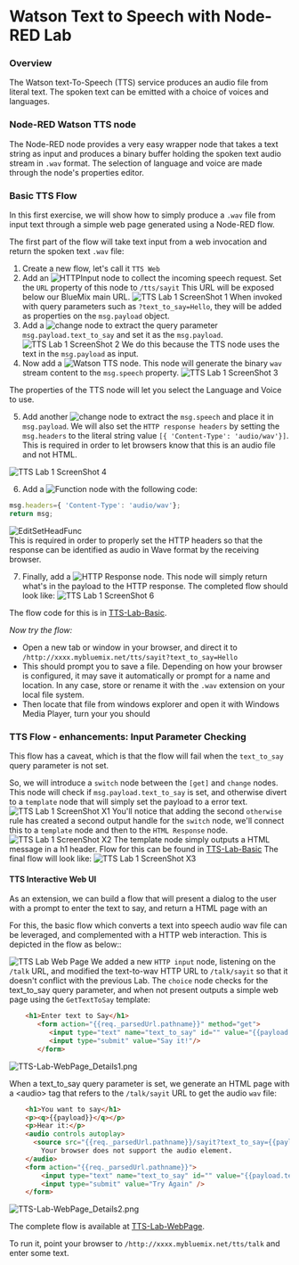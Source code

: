 # Watson Text to Speech with Node-RED Lab
### Overview
The Watson text-To-Speech (TTS) service produces an audio file from literal text.
The spoken text can be emitted with a choice of voices and languages.

### Node-RED Watson TTS node
The Node-RED node provides a very easy wrapper node that takes a text string as input and produces a binary buffer holding the spoken text audio stream in `.wav` format.
The selection of language and voice are made through  the node's properties editor.

### Basic TTS Flow
In this first exercise, we will show how to simply produce a `.wav` file from input text through a simple web page generated using a Node-RED flow.

The first part of the flow will take text input from a web invocation and return the spoken text `.wav` file:

1. Create a new flow, let's call it `TTS Web` 
2. Add an ![`HTTPInput`](../../node-RED_labs/images/node-red_HTTPInput.png) node to collect the incoming speech request. Set the `URL` property of this node to `/tts/sayit` This URL will be exposed below our BlueMix main URL.
![TTS Lab 1 ScreenShot 1](images/TTS-Lab-1-SetHTTPNode.png)
When invoked with query parameters such as `?text_to_say=Hello`, they will be added as properties on the `msg.payload` object. 
3. Add a ![`change`](../../node-RED_labs/images/node-red_change.png) node to extract the query parameter `msg.payload.text_to_say` and set it as the `msg.payload`.
![TTS Lab 1 ScreenShot 2](images/TTS-Lab-2-EditChangeNode.png)
We do this because the TTS node uses the text in the `msg.payload` as input.
4. Now add a ![`Watson TTS`](images/node-red_Watson-tts.png) node. This node will generate the binary `wav` stream content to the `msg.speech` property.
![TTS Lab 1 ScreenShot 3](images/TTS-Lab-3-EditTTS.png)

The properties of the TTS node will let you select the Language and Voice to use.

5. Add another ![`change`](../../node-RED_labs/images/node-red_change.png) node to extract the `msg.speech` and place it in `msg.payload`. We will also set the `HTTP response headers` by setting the `msg.headers` to the literal string value `[{ 'Content-Type': 'audio/wav'}]`. This is required in order to let browsers know that this is an audio file and not HTML.

![TTS Lab 1 ScreenShot 4](images/TTS-Lab-4-EditChange.png)

6. Add a ![`Function`](../../node-RED_labs/images/node-red_Function.png) node with the following code:  
```javascript
msg.headers={ 'Content-Type': 'audio/wav'};
return msg;
```
![EditSetHeadFunc](images/TTS-Lab-5-EditSetHeadFunc.png)  
This is required in order to properly set the HTTP headers so that the response can be identified as audio in Wave format by the receiving browser.

7. Finally, add a  ![`HTTP Response`](../../node-RED_labs/images/node-red_HTTPResponse.png) node. This node will simply return what's in the payload to the HTTP response.
The completed flow should look like:
![TTS Lab 1 ScreenShot 6](images/TTS-Lab-6-CompletedSimpleFlow.png)

The flow code for this is in [TTS-Lab-Basic](TTS-Lab-Basic.json).

_Now try the flow:_

* Open a new tab or window in your browser, and direct it to `/http://xxxx.mybluemix.net/tts/sayit?text_to_say=Hello`
* This should prompt you to save a file.
Depending on how your browser is configured, it may save it automatically or prompt for a name and location. In any case, store or rename it with the `.wav` extension on your local file system. 
* Then locate that file from windows explorer and open it with Windows Media Player, turn your you should

### TTS Flow - enhancements: Input Parameter Checking
This flow has a caveat, which is that the flow will fail when the `text_to_say` query parameter is not set.

So, we will introduce a `switch` node between the `[get]` and `change` nodes. This node will check if `msg.payload.text_to_say` is set, and otherwise divert to a `template` node that will simply set the payload to a error text.
![TTS Lab 1 ScreenShot X1](images/TTS-Lab-X1.png)
You'll notice that adding the second `otherwise` rule has created a second output handle for the `switch` node, we'll connect this to a `template` node and then to the `HTML Response` node.
![TTS Lab 1 ScreenShot X2](images/TTS-Lab-X2.png)
The template node simply outputs a HTML message in a h1 header.
Flow for this can be found in [TTS-Lab-Basic](TTS-Lab-WithParamCheck.json)
The final flow will look like:
![TTS Lab 1 ScreenShot X3](images/TTS-Lab-X3.png)

#### TTS Interactive Web UI
As an extension, we can build a flow that will present a dialog to the user with a prompt to enter the text to say, and return a HTML page with an <audio> tag which will play the generated audio.

For this, the basic flow which converts a text into speech audio wav file can be leveraged, and complemented with a HTTP web interaction. This is depicted in the flow as below::
>
![TTS Lab Web Page](images/TTS-Lab-WebPage.png)
We added a new `HTTP input` node, listening on the `/talk` URL, and modified the text-to-wav HTTP URL to `/talk/sayit` so that it doesn't conflict with the previous Lab. The `choice` node checks for the text_to_say query parameter, and when not present outputs a simple web page using the `GetTextToSay` template:
```HTML
    <h1>Enter text to Say</h1>
       <form action="{{req._parsedUrl.pathname}}" method="get">
          <input type="text" name="text_to_say" id="" value="{{payload.text_to_say}}" />
          <input type="submit" value="Say it!"/>
       </form>
```
![TTS-Lab-WebPage_Details1.png](images/TTS-Lab-WebPage_Details1.png)

When a text_to_say query parameter is set, we generate an HTML page with a \<audio> tag that refers to the `/talk/sayit` URL to get the audio `wav` file:
```HTML
    <h1>You want to say</h1>
    <p><q>{{payload}}</q></p>
    <p>Hear it:</p>
    <audio controls autoplay>
      <source src="{{req._parsedUrl.pathname}}/sayit?text_to_say={{payload.text_to_say}}" type="audio/wav">
        Your browser does not support the audio element.
    </audio>
    <form action="{{req._parsedUrl.pathname}}">
        <input type="text" name="text_to_say" id="" value="{{payload.text_to_say}}" />
        <input type="submit" value="Try Again" />
    </form>
```
![TTS-Lab-WebPage_Details2.png](images/TTS-Lab-WebPage_Details2.png)

The complete flow is available at [TTS-Lab-WebPage](TTS-Lab-WebPage.json).

To run it, point your browser to  `/http://xxxx.mybluemix.net/tts/talk` and enter some text.